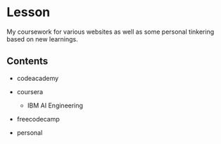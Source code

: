 # Lesson
My coursework for various websites as well as some personal tinkering based on new learnings.

## Contents
- codeacademy

- coursera

  - IBM AI Engineering

- freecodecamp

- personal
